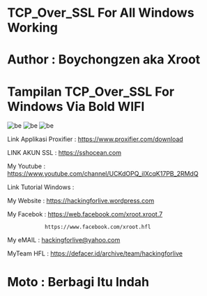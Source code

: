 # TCP_Over_SSL For All Windows Working 

# Author : Boychongzen aka Xroot

# Tampilan TCP_Over_SSL For Windows Via Bold WIFI
![be](https://raw.githubusercontent.com/boychongzen18/TCP_Over_SSL/master/wifi1.jpg)
![be](https://raw.githubusercontent.com/boychongzen18/TCP_Over_SSL/master/wifi.jpg)
![be](https://raw.githubusercontent.com/boychongzen18/TCP_Over_SSL/master/tcp2.jpg)

Link Applikasi Proxifier : https://www.proxifier.com/download

LINK AKUN SSL           : https://sshocean.com

My Youtube    : https://www.youtube.com/channel/UCKdOPQ_iIXcqK17PB_2RMdQ

Link Tutorial Windows : 

My Website    : https://hackingforlive.wordpress.com

My Facebok    : https://web.facebook.com/xroot.xroot.7

                https://www.facebook.com/xroot.hfl

My eMAIL      : hackingforlive@yahoo.com

MyTeam HFL    : https://defacer.id/archive/team/hackingforlive

# Moto : Berbagi Itu Indah
